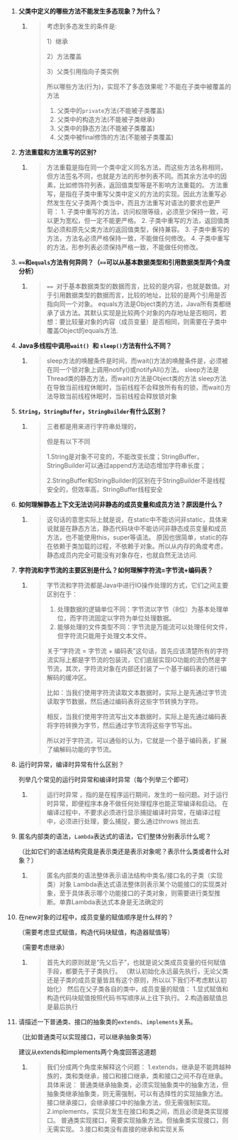 1. **父类中定义的哪些方法不能发生多态现象？为什么？**

   1. >考虑到多态发生的条件是:
      >
      >1）继承
      >
      >2）方法覆盖
      >
      >3）父类引用指向子类实例
      >
      >所以哪些方法(行为)，实现不了多态效果呢？不能在子类中被覆盖的方法
      >
      >1. 父类中的`private`方法(不能被子类覆盖)
      >2. 父类中的构造方法(不能被子类继承)
      >3. 父类中的静态方法(不能被子类覆盖)
      >4. 父类中被final修饰的方法(不能被子类覆盖)
      >
      >

2. **方法重载和方法重写的区别?**

   1. >方法重载是指在同一个类中定义同名方法，而这些方法名称相同，但方法签名不同，也就是方法的形参列表不同。而其余方法中的因素，比如修饰符列表，返回值类型等是不影响方法重载的。 方法重写，是指在子类中重写父类中定义的方法的实现。因此方法重写必然发生在父子类两个类当中，而且方法重写对语法的要求也更严苛： 1. 子类中重写的方法，访问权限等级，必须至少保持一致，可以更为宽松，但一定不能更严格。 2. 子类中重写的方法，返回值类型必须和原先父类方法的返回值类型，保持兼容。 3. 子类中重写的方法，方法名必须严格保持一致，不能做任何修改。 4. 子类中重写的方法，形参列表必须保持严格一致，不能做任何修改。

3. **`==`和`equals`方法有何异同？（`==`可以从基本数据类型和引用数据类型两个角度分析）**

   1. > `== `对于基本数据类型的数据而言，比较的是内容，也就是数值。对于引用数据类型的数据而言，比较的地址，比较的是两个引用是否指向同一个对象。 equals方法是Object类的方法，Java所有类都继承了该方法。其默认实现是比较两个对象的内存地址是否相同，若想：要比较量对象的内容（成员变量）是否相同，则需要在子类中覆盖Object的equals方法.

4. **Java多线程中调用`wait() `和 `sleep()`方法有什么不同？**

   1. > sleep方法的唤醒条件是时间，而wait()方法的唤醒条件是，必须被在同一个锁对象上调用notify()或notifyAll()方法。 sleep方法是Thread类的静态方法，而wait()方法是Object类的方法 sleep方法在导致当前线程休眠时，当前线程不会释放所有有的锁，而wait()方法导致当前线程休眠时，当前线程会释放锁对象

5. **`String`，`StringBuffer`，`StringBuilder`有什么区别？**

   1. >三者都是用来进行字符串处理的，
      >
      >但是有以下不同
      >
      >1.String是对象不可变的，不能改变长度；StringBuffer，StringBuilder可以通过append方法动态增加字符串长度；
      >
      >2.StringBuffer和StringBuilder的区别在于StringBuilder不是线程安全的，但效率高，StringBuffer线程安全

6. **如何理解静态上下文无法访问非静态的成员变量和成员方法？原因是什么？**

   1. > 这句话的意思实际上就是说，在static中不能访问非static，具体来说就是在静态方法，静态代码块中不能访问非静态成员变量和成员方法，也不能使用this，super等语法。 原因也很简单，static的存在依赖于类加载的过程，不依赖于对象。所以从内存的角度考虑，静态成员内完全可能没有对象存在，也就自然无法访问.

7. **字符流和字节流的主要区别是什么？如何理解字符流=字节流+编码表？**

   1. >字节流和字符流都是Java中进行IO操作处理的方式，它们之间主要区别在于：
      >
      >1. 处理数据的逻辑单位不同：字节流以字节（8位）为基本处理单位，而字符流固定以字符为单位处理数据。
      >2. 能够处理的文件类型不同：字节流是万能流可以处理任何文件，但字符流只能用于处理文本文件。
      >
      >关于“字符流 = 字节流 + 编码表”这句话，首先应该清楚所有的字符流实际上都是字节流的包装流，它们底层实现IO功能的流仍然是字节流，其次，字符流对象在内部还封装了一个基于编码表的进行编解码的缓冲区。
      >
      >比如：当我们使用字符流读取文本数据时，实际上是先通过字节流读取字节数据，然后通过编码表将这些字节转换为字符。
      >
      >相反，当我们使用字符流写出文本数据时，实际上是先通过编码表将字符转换为字节，然后通过字节流将这些字节写出。
      >
      >所以对于字符流，可以通俗的认为，它就是一个基于编码表，扩展了编解码功能的字节流。

8. 运行时异常，编译时异常有什么区别？

   列举几个常见的运行时异常和编译时异常（每个列举三个即可）

   1. > 运行时异常 ，指的是在程序运行期间，发生的一般问题。对于运行时异常，即便程序本身不做任何处理程序也能正常编译和启动。 在编译过程中，不要求必须进行显示捕捉编译时异常，在编译过程中，必须进行处理，要么捕捉，要么通过throws 抛出去.

9. 匿名内部类的语法，`Lambda`表达式的语法，它们整体分别表示什么呢？

   （比如它们的语法结构究竟是表示类还是表示对象呢？表示什么类或者什么对象？）

   1. > 匿名内部类的语法整体表示语法结构中类名/接口名的子类（实现类）对象 Lambda表达式语法整体则表示某个功能接口的实现类对象，至于具体表示哪个功能接口的子类对象，则需要进行类型推断。单靠Lambda表达式本身是无法确定的

10. 在new对象的过程中，成员变量的赋值顺序是什么样的？

    （需要考虑显式赋值，构造代码块赋值，构造器赋值等）

    （需要考虑继承）

    1. > 首先大的原则就是“先父后子”，也就是说父类成员变量的任何赋值手段，都要先于子类执行。 （默认初始化永远最先执行，无论父类还是子类的成员变量皆具有这个原则，所以以下我们不考虑默认初始化） 然后在父子类各自的类中，成员变量的赋值： 1.显式赋值和构造代码块赋值按照代码书写顺序从上往下执行。 2.构造器赋值总是最后执行

11. 请描述一下普通类、接口的抽象类的`extends`、`implements`关系。

    （比如普通类可以实现接口，可以继承抽象类等）

    建议从extends和implements两个角度回答这道题

    1. > 我们分成两个角度来解释这个问题： 1.extends，继承是不能跨越种族的，类和类继承，接口和接口继承，类和接口之间不存在继承。 具体来说： 普通类继承抽象类，必须实现抽象类中的抽象方法，但抽象类继承抽象类，则无需强制，可以有选择性的实现抽象方法。 接口继承接口，会继承接口中的抽象方法，但无需强制实现。 2.implements，实现只发生在接口和类之间，而且必须是类实现接口。 普通类实现接口，需要实现抽象方法。但抽象类实现接口，则无需实现。 3.接口和类没有直接的继承和实现关系
